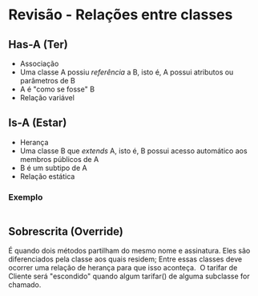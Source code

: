 # Revisão - Relações entre classes
 
## Has-A (Ter)
* Associação
* Uma classe A possiu *referência* a B, isto é, A possui atributos ou parâmetros de B
* A é "como se fosse" B
* Relação variável

## Is-A (Estar)
* Herança
* Uma classe B que *extends* A, isto é, B possui acesso automático aos membros públicos de A
* B é um subtipo de A
* Relação estática

### Exemplo
<img diagrama>

## Sobrescrita (Override)
É quando dois métodos partilham do mesmo nome e assinatura. Eles são diferenciados pela classe aos quais residem;
Entre essas classes deve ocorrer uma relação de herança para que isso aconteça.
<img sobrescrita>
O tarifar de Cliente será "escondido" quando algum tarifar() de alguma subclasse for chamado.